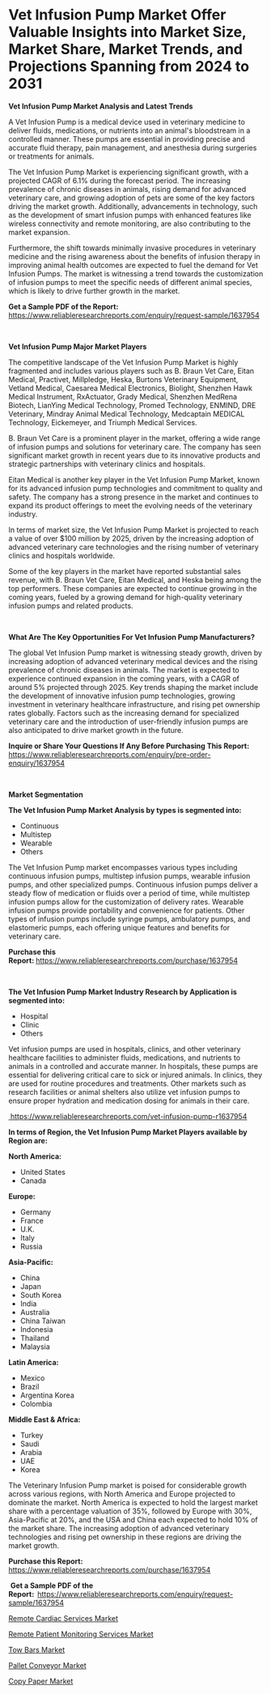 <p><h1>Vet Infusion Pump Market Offer Valuable Insights into Market Size, Market Share, Market Trends, and Projections Spanning from 2024 to 2031</h1></p><p><strong>Vet Infusion Pump Market Analysis and Latest Trends</strong></p>
<p><p>A Vet Infusion Pump is a medical device used in veterinary medicine to deliver fluids, medications, or nutrients into an animal's bloodstream in a controlled manner. These pumps are essential in providing precise and accurate fluid therapy, pain management, and anesthesia during surgeries or treatments for animals.</p><p>The Vet Infusion Pump Market is experiencing significant growth, with a projected CAGR of 6.1% during the forecast period. The increasing prevalence of chronic diseases in animals, rising demand for advanced veterinary care, and growing adoption of pets are some of the key factors driving the market growth. Additionally, advancements in technology, such as the development of smart infusion pumps with enhanced features like wireless connectivity and remote monitoring, are also contributing to the market expansion.</p><p>Furthermore, the shift towards minimally invasive procedures in veterinary medicine and the rising awareness about the benefits of infusion therapy in improving animal health outcomes are expected to fuel the demand for Vet Infusion Pumps. The market is witnessing a trend towards the customization of infusion pumps to meet the specific needs of different animal species, which is likely to drive further growth in the market.</p></p>
<p><strong>Get a Sample PDF of the Report:&nbsp;</strong> <a href="https://www.reliableresearchreports.com/enquiry/request-sample/1637954">https://www.reliableresearchreports.com/enquiry/request-sample/1637954</a></p>
<p>&nbsp;</p>
<p><strong>Vet Infusion Pump Major Market Players</strong></p>
<p><p>The competitive landscape of the Vet Infusion Pump Market is highly fragmented and includes various players such as B. Braun Vet Care, Eitan Medical, Practivet, Millpledge, Heska, Burtons Veterinary Equipment, Vetland Medical, Caesarea Medical Electronics, Biolight, Shenzhen Hawk Medical Instrument, RxActuator, Grady Medical, Shenzhen MedRena Biotech, LianYing Medical Technology, Promed Technology, ENMIND, DRE Veterinary, Mindray Animal Medical Technology, Medcaptain MEDICAL Technology, Eickemeyer, and Triumph Medical Services.</p><p>B. Braun Vet Care is a prominent player in the market, offering a wide range of infusion pumps and solutions for veterinary care. The company has seen significant market growth in recent years due to its innovative products and strategic partnerships with veterinary clinics and hospitals.</p><p>Eitan Medical is another key player in the Vet Infusion Pump Market, known for its advanced infusion pump technologies and commitment to quality and safety. The company has a strong presence in the market and continues to expand its product offerings to meet the evolving needs of the veterinary industry.</p><p>In terms of market size, the Vet Infusion Pump Market is projected to reach a value of over $100 million by 2025, driven by the increasing adoption of advanced veterinary care technologies and the rising number of veterinary clinics and hospitals worldwide.</p><p>Some of the key players in the market have reported substantial sales revenue, with B. Braun Vet Care, Eitan Medical, and Heska being among the top performers. These companies are expected to continue growing in the coming years, fueled by a growing demand for high-quality veterinary infusion pumps and related products.</p></p>
<p>&nbsp;</p>
<p><strong>What Are The Key Opportunities For Vet Infusion Pump Manufacturers?</strong></p>
<p><p>The global Vet Infusion Pump market is witnessing steady growth, driven by increasing adoption of advanced veterinary medical devices and the rising prevalence of chronic diseases in animals. The market is expected to experience continued expansion in the coming years, with a CAGR of around 5% projected through 2025. Key trends shaping the market include the development of innovative infusion pump technologies, growing investment in veterinary healthcare infrastructure, and rising pet ownership rates globally. Factors such as the increasing demand for specialized veterinary care and the introduction of user-friendly infusion pumps are also anticipated to drive market growth in the future.</p></p>
<p><strong>Inquire or Share Your Questions If Any Before Purchasing This Report:</strong> <a href="https://www.reliableresearchreports.com/enquiry/pre-order-enquiry/1637954">https://www.reliableresearchreports.com/enquiry/pre-order-enquiry/1637954</a></p>
<p>&nbsp;</p>
<p><strong>Market Segmentation</strong></p>
<p><strong>The Vet Infusion Pump Market Analysis by types is segmented into:</strong></p>
<p><ul><li>Continuous</li><li>Multistep</li><li>Wearable</li><li>Others</li></ul></p>
<p><p>The Vet Infusion Pump market encompasses various types including continuous infusion pumps, multistep infusion pumps, wearable infusion pumps, and other specialized pumps. Continuous infusion pumps deliver a steady flow of medication or fluids over a period of time, while multistep infusion pumps allow for the customization of delivery rates. Wearable infusion pumps provide portability and convenience for patients. Other types of infusion pumps include syringe pumps, ambulatory pumps, and elastomeric pumps, each offering unique features and benefits for veterinary care.</p></p>
<p><strong>Purchase this Report:&nbsp;</strong><a href="https://www.reliableresearchreports.com/purchase/1637954">https://www.reliableresearchreports.com/purchase/1637954</a></p>
<p>&nbsp;</p>
<p><strong>The Vet Infusion Pump Market Industry Research by Application is segmented into:</strong></p>
<p><ul><li>Hospital</li><li>Clinic</li><li>Others</li></ul></p>
<p><p>Vet infusion pumps are used in hospitals, clinics, and other veterinary healthcare facilities to administer fluids, medications, and nutrients to animals in a controlled and accurate manner. In hospitals, these pumps are essential for delivering critical care to sick or injured animals. In clinics, they are used for routine procedures and treatments. Other markets such as research facilities or animal shelters also utilize vet infusion pumps to ensure proper hydration and medication dosing for animals in their care.</p></p>
<p><a href="https://www.reliableresearchreports.com/vet-infusion-pump-r1637954">&nbsp;https://www.reliableresearchreports.com/vet-infusion-pump-r1637954</a></p>
<p><strong>In terms of Region, the Vet Infusion Pump Market Players available by Region are:</strong></p>
<p>
    <p> <strong> North America: </strong>
        <ul>
            <li>United States</li>
            <li>Canada</li>
        </ul>
        </p> 
    <p> <strong> Europe: </strong>
        <ul>
            <li>Germany</li>
            <li>France</li>
            <li>U.K.</li>
            <li>Italy</li>
            <li>Russia</li>
        </ul>
        </p> 
    <p> <strong> Asia-Pacific: </strong>
        <ul>
            <li>China</li>
            <li>Japan</li>
            <li>South Korea</li>
            <li>India</li>
            <li>Australia</li>
            <li>China Taiwan</li>
            <li>Indonesia</li>
            <li>Thailand</li>
            <li>Malaysia</li>
        </ul>
        </p> 
    <p> <strong> Latin America: </strong>
        <ul>
            <li>Mexico</li>
            <li>Brazil</li>
            <li>Argentina Korea</li>
            <li>Colombia</li>
        </ul>
        </p> 
    <p> <strong> Middle East & Africa: </strong>
        <ul>
            <li>Turkey</li>
            <li>Saudi</li>
            <li>Arabia</li>
            <li>UAE</li>
            <li>Korea</li>
        </ul>
    </p>
    </p>
<p><p>The Veterinary Infusion Pump market is poised for considerable growth across various regions, with North America and Europe projected to dominate the market. North America is expected to hold the largest market share with a percentage valuation of 35%, followed by Europe with 30%, Asia-Pacific at 20%, and the USA and China each expected to hold 10% of the market share. The increasing adoption of advanced veterinary technologies and rising pet ownership in these regions are driving the market growth.</p></p>
<p><strong>Purchase this Report: </strong><a href="https://www.reliableresearchreports.com/purchase/1637954">https://www.reliableresearchreports.com/purchase/1637954</a></p>
<p>&nbsp;<strong>Get a Sample PDF of the Report:&nbsp;&nbsp;</strong><a href="https://www.reliableresearchreports.com/enquiry/request-sample/1637954">https://www.reliableresearchreports.com/enquiry/request-sample/1637954</a></p>
<p><strong></strong></p>
<p><p><a href="https://github.com/dylanObrien626/Market-Research-Report-List-1/blob/main/remote-cardiac-services-market.md">Remote Cardiac Services Market</a></p><p><a href="https://github.com/qndifksd5/Market-Research-Report-List-1/blob/main/remote-patient-monitoring-services-market.md">Remote Patient Monitoring Services Market</a></p><p><a href="https://www.linkedin.com/pulse/tow-bars-market-analysis-report-global-insights-region-type-uqzsf?trackingId=af%2FUONTDTE%2Baq9R6Uflmaw%3D%3D">Tow Bars Market</a></p><p><a href="https://www.linkedin.com/pulse/pallet-conveyor-market-global-regional-analysis-focus-8ux1e?trackingId=lMj4%2FzYWSYG8EH2wio6vyg%3D%3D">Pallet Conveyor Market</a></p><p><a href="https://www.linkedin.com/pulse/global-copy-paper-market-size-expected-experience-cagr-owp5e?trackingId=56cZpBeISJqBghmgT%2FnM%2Fg%3D%3D">Copy Paper Market</a></p></p>